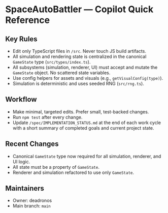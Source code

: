 
# SpaceAutoBattler — Copilot Quick Reference

## Key Rules
- Edit only TypeScript files in `/src`. Never touch JS build artifacts.
- All simulation and rendering state is centralized in the canonical `GameState` type (`src/types/index.ts`).
- All subsystems (simulation, renderer, UI) must accept and mutate the `GameState` object. No scattered state variables.
- Use config helpers for assets and visuals (e.g., `getVisualConfig(type)`).
- Simulation is deterministic and uses seeded RNG (`src/rng.ts`).

## Workflow
- Make minimal, targeted edits. Prefer small, test-backed changes.
- Run `npm test` after every change.
- Update `/spec/IMPLEMENTATION_STATUS.md` at the end of each work cycle with a short summary of completed goals and current project state.

## Recent Changes
- Canonical `GameState` type now required for all simulation, renderer, and UI logic.
- All state must be a property of `GameState`.
- Renderer and simulation refactored to use only `GameState`.

## Maintainers
- Owner: deadronos
- Main branch: `main`

